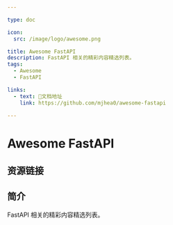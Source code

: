 ```yaml
---

type: doc

icon:
  src: /image/logo/awesome.png

title: Awesome FastAPI
description: FastAPI 相关的精彩内容精选列表。
tags:
  - Awesome
  - FastAPI

links:
  - text: 📖文档地址
    link: https://github.com/mjhea0/awesome-fastapi

---
```


<ShowLogo />

# Awesome FastAPI

<ShowTags />

<ShowBreadcrumb />

## 资源链接

<ShowLinks />

## 简介

FastAPI 相关的精彩内容精选列表。
